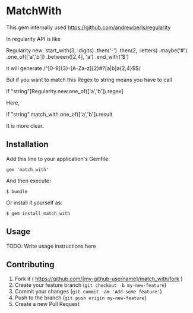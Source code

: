 # MatchWith

 This gem internally used https://github.com/andrewberls/regularity 
 
 In regularity API is like 
 
   Regularity.new
    .start_with(3, :digits)
    .then('-')
    .then(2, :letters)
    .maybe('#')
    .one_of(['a','b'])
    .between([2,4], 'a')
    .end_with('$')
    
 it will generate /^[0-9]{3}-[A-Za-z]{2}#?[a|b]a{2,4}\$$/
 
 But if you want to match this Regex to string means you have to call 
 
 if "string"[Regularity.new.one_of(['a','b']).regex]
 
 Here, 

 if "string".match_with.one_of(['a','b']).result 
 
 It is more clear.

## Installation

Add this line to your application's Gemfile:

    gem 'match_with'

And then execute:

    $ bundle

Or install it yourself as:

    $ gem install match_with

## Usage

TODO: Write usage instructions here

## Contributing

1. Fork it ( https://github.com/[my-github-username]/match_with/fork )
2. Create your feature branch (`git checkout -b my-new-feature`)
3. Commit your changes (`git commit -am 'Add some feature'`)
4. Push to the branch (`git push origin my-new-feature`)
5. Create a new Pull Request
